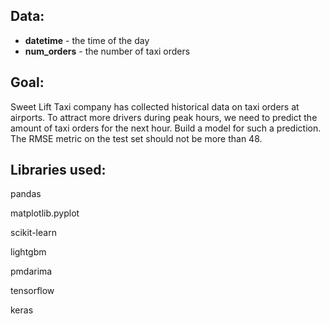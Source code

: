 ## Data:

- **datetime** - the time of the day
- **num_orders** - the number of taxi orders

## Goal:

Sweet Lift Taxi company has collected historical data on taxi orders at airports. To attract more drivers during peak hours, we need to predict the amount of taxi orders for the next hour. Build a model for such a prediction.
The RMSE metric on the test set should not be more than 48.

## Libraries used:

pandas

matplotlib.pyplot

scikit-learn

lightgbm

pmdarima

tensorflow

keras
 
